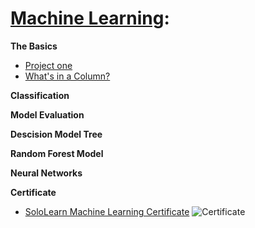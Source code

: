 # [Machine Learning](https://github.com/CatTastic23/SoloLearn-Training/tree/main/Machine%20Learning):

**The Basics**
* [Project one](https://github.com/CatTastic23/SoloLearn-Training/blob/main/Machine%20Learning/ProjectOne.md)
* [What's in a Column?](https://github.com/CatTastic23/SoloLearn-Training/blob/main/Machine%20Learning/whatsInAColumn.py)

**Classification**


**Model Evaluation**


**Descision Model Tree**


**Random Forest Model**


**Neural Networks**

**Certificate**
* [SoloLearn Machine Learning Certificate]()
![Certificate]()

